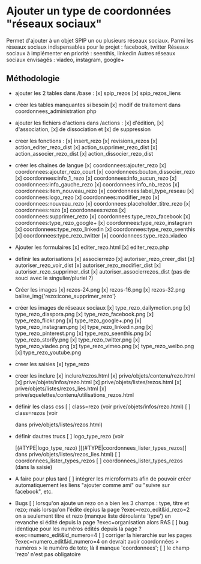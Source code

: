 # Ajouter un type de coordonnées "réseaux sociaux"

Permet d'ajouter à un objet SPIP un ou plusieurs réseaux sociaux.
Parmi les réseaux sociaux indispensables pour le projet : facebook, twitter
Réseaux sociaux à implémenter en priorité : seenthis, linkedin
Autres réseaux sociaux envisagés : viadeo, instagram, google+

## Méthodologie

- ajouter les 2 tables dans /base :
[x] spip_rezos
[x] spip_rezos_liens

- créer les tables manquantes si besoin
[x] modif de traitement dans coordonnees_administration.php

- ajouter les fichiers d'actions dans /actions :
[x] d'édition, 
[x] d'association, 
[x] de dissociation et 
[x] de suppression

- creer les fonctions :
[x] insert_rezo
[x] revisions_rezos
[x] action_editer_rezo_dist
[x] action_supprimer_rezo_dist
[x] action_associer_rezo_dist
[x] action_dissocier_rezo_dist

- créer les chaines de langue 
[x] coordonnees:ajouter_rezo
[x] coordonnees:ajouter_rezo_court
[x] coordonnees:bouton_dissocier_rezo
[x] coordonnees:info_1_rezo
[x] coordonnees:info_aucun_rezo
[x] coordonnees:info_gauche_rezo
[x] coordonnees:info_nb_rezos
[x] coordonnees:item_nouveau_rezo
[x] coordonnees:label_type_reseau
[x] coordonnees:logo_rezo
[x] coordonnees:modifier_rezo
[x] coordonnees:nouveau_rezo
[x] coordonnees:placeholder_titre_rezo
[x] coordonnees:rezo
[x] coordonnees:rezos
[x] coordonnees:supprimer_rezo
[x] coordonnees:type_rezo_facebook
[x] coordonnees:type_rezo_google+
[x] coordonnees:type_rezo_instagram
[x] coordonnees:type_rezo_linkedin
[x] coordonnees:type_rezo_seenthis
[x] coordonnees:type_rezo_twitter
[x] coordonnees:type_rezo_viadeo

- Ajouter les formulaires
[x] editer_rezo.html
[x] editer_rezo.php

- définir les autorisations
[x] associerrezo
[x] autoriser_rezo_creer_dist
[x] autoriser_rezo_voir_dist
[x] autoriser_rezo_modifier_dist
[x] autoriser_rezo_supprimer_dist
[x] autoriser_associerrezos_dist (pas de souci avec le singulier/pluriel ?)


- Créer les images
[x] rezos-24.png
[x] rezos-16.png
[x] rezos-32.png
balise_img{'rezo:icone_supprimer_rezo'}

- créer les images de réseaux sociaux
[x] type_rezo_dailymotion.png
[x] type_rezo_diaspora.png
[x] type_rezo_facebook.png
[x] type_rezo_flickr.png
[x] type_rezo_google+.png
[x] type_rezo_instagram.png
[x] type_rezo_linkedin.png
[x] type_rezo_pinterest.png
[x] type_rezo_seenthis.png
[x] type_rezo_storify.png
[x] type_rezo_twitter.png
[x] type_rezo_viadeo.png
[x] type_rezo_vimeo.png
[x] type_rezo_weibo.png
[x] type_rezo_youtube.png

- creer les saisies
[x] type_rezo

- creer les inclure
[x] inclure/rezos.html
[x] prive/objets/contenu/rezo.html
[x] prive/objets/infos/rezo.html
[x] prive/objets/listes/rezos.html
[x] prive/objets/listes/rezos_lies.html
[x] prive/squelettes/contenu/utilisations_rezos.html

- définir les class css
[ ] class=rezo (voir prive/objets/infos/rezo.html)
[ ] class=rezos (voir <div class="liste-objets rezos caption-wrap"> dans prive/objets/listes/rezos.html)

- définir dautres trucs 
[ ] logo_type_rezo (voir <div>[(#TYPE|logo_type_rezo) ][(#TYPE|coordonnees_lister_types_rezos)]</div> dans prive/objets/listes/rezos_lies.html)
[ ] coordonnees_lister_types_rezos
[ ] coordonnees_lister_types_rezos (dans la saisie)

- A faire pour plus tard
[ ] intégrer les microformats afin de pouvoir créer automatiquement les liens "ajouter comme ami" ou "suivre sur facebook", etc.

- Bugs
[ ] lorsqu'on ajoute un rezo on a bien les 3 champs : type, titre et rezo; 
    mais lorsqu'on l'édite depius la page ?exec=rezo_edit&id_rezo=2 on a seulement titre et rezo (manque liste déroulante 'type')
    en revanche si édité depuis la page ?exec=organisation alors RAS
[ ] bug identique pour les numéros édités depuis la page ?exec=numero_edit&id_numero=4
[ ] corriger la hierarchie sur les pages ?exec=numero_edit&id_numero=4
    on devrait avoir coordonnées > numéros > le numéro de toto; là il manque 'coordonnees';
[ ] le champ 'rezo' n'est pas obligatoire
